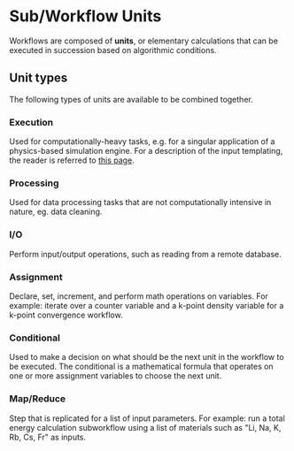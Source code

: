 # Sub/Workflow Units

Workflows are composed of **units**, or elementary calculations that can be executed in succession based on algorithmic conditions.

## Unit types

The following types of units are available to be combined together.

### Execution

Used for computationally-heavy tasks, e.g. for a singular application of a physics-based simulation engine. For a description of the input templating, the reader is referred to [this page](templates.md).

### Processing

Used for data processing tasks that are not computationally intensive in nature, eg. data cleaning.

### I/O

Perform input/output operations, such as reading from a remote database.

### Assignment

Declare, set, increment, and perform math operations on variables. For example: iterate over a counter variable and a k-point density variable for a k-point convergence workflow.

### Conditional

Used to make a decision on what should be the next unit in the workflow to be executed. The conditional is a mathematical formula that operates on one or more assignment variables to choose the next unit.

### Map/Reduce

Step that is replicated for a list of input parameters. For example: run a total energy calculation subworkflow using a list of materials such as "Li, Na, K, Rb, Cs, Fr" as inputs.
